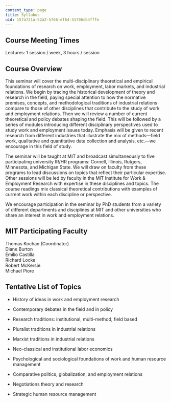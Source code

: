 ```yaml
---
content_type: page
title: Syllabus
uid: 157a721a-52a2-5766-df64-51796cb4fffe
---
```


Course Meeting Times
--------------------

Lectures: 1 session / week, 3 hours / session

Course Overview
---------------

This seminar will cover the multi-disciplinary theoretical and empirical foundations of research on work, employment, labor markets, and industrial relations. We begin by tracing the historical development of theory and research in the field, paying special attention to how the normative premises, concepts, and methodological traditions of industrial relations compare to those of other disciplines that contribute to the study of work and employment relations. Then we will review a number of current theoretical and policy debates shaping the field. This will be followed by a series of modules introducing different disciplinary perspectives used to study work and employment issues today. Emphasis will be given to recent research from different industries that illustrate the mix of methods—field work, qualitative and quantitative data collection and analysis, etc.—we encourage in this field of study.

The seminar will be taught at MIT and broadcast simultaneously to five participating university IR/HR programs: Cornell, Illinois, Rutgers, Minnesota, and Michigan State. We will draw on faculty from these programs to lead discussions on topics that reflect their particular expertise. Other sessions will be led by faculty in the MIT Institute for Work & Employment Research with expertise in these disciplines and topics. The course readings mix classical theoretical contributions with examples of current work within each discipline or perspective.

We encourage participation in the seminar by PhD students from a variety of different departments and disciplines at MIT and other universities who share an interest in work and employment relations.

MIT Participating Faculty
-------------------------

Thomas Kochan (Coordinator)  
Diane Burton  
Emilio Castilla  
Richard Locke  
Robert McKersie  
Michael Piore

Tentative List of Topics
------------------------

*   History of ideas in work and employment research
*   Contemporary debates in the field and in policy
*   Research traditions: institutional, multi-method, field based
*   Pluralist traditions in industrial relations
*   Marxist traditions in industrial relations
*   Neo-classical and institutional labor economics
    
*   Psychological and sociological foundations of work and human resource management
*   Comparative politics, globalization, and employment relations
*   Negotiations theory and research
*   Strategic human resource management